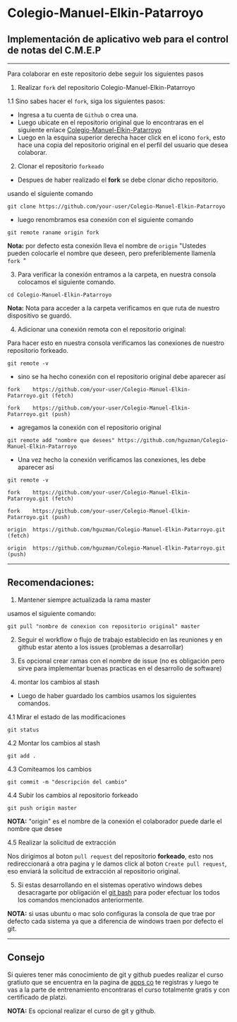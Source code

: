 # Colegio-Manuel-Elkin-Patarroyo

## Implementación de aplicativo web para el control de notas del C.M.E.P

---

Para colaborar en este repositorio debe seguir los siguientes pasos

1. Realizar ```fork``` del repositorio Colegio-Manuel-Elkin-Patarroyo

1.1 Sino sabes hacer el ```fork```, siga los siguientes pasos:

* Ingresa  a tu cuenta de ```Github``` o crea una.
* Luego ubicate en el repositorio original que lo encontraras en el siguiente enlace [Colegio-Manuel-Elkin-Patarroyo](https://github.com/hguzman/Colegio-Manuel-Elkin-Patarroyo)
* Luego en la esquina superior derecha hacer click en el icono ```fork```, esto hace una copia del repositorio original en el perfil del usuario que desea colaborar.

2. Clonar el repositorio ```forkeado```

* Despues de haber realizado el **fork** se debe clonar dicho repositorio.

usando el siguiente comando

``` shell
git clone https://github.com/your-user/Colegio-Manuel-Elkin-Patarroyo

```

* luego renombramos esa conexión con el siguiente comando

``` shell
git remote raname origin fork

```

**Nota:** por defecto esta conexión lleva el nombre de ```origin``` "Ustedes pueden colocarle el nombre que deseen, pero preferiblemente llamenla ```fork ```"

3. Para verificar la conexión entramos a la carpeta, en nuestra consola colocamos el siguiente comando.

``` shell
cd Colegio-Manuel-Elkin-Patarroyo
```

**Nota:** Nota para acceder a la carpeta verificamos en que ruta de nuestro dispositivo se guardó.

4. Adicionar una conexión remota con el repositorio original:

Para hacer esto en nuestra consola verificamos las conexiones de nuestro repositorio forkeado.

``` shell
git remote -v
```

* sino se ha hecho conexión con el repositorio original debe aparecer así

``` shell
fork    https://github.com/your-user/Colegio-Manuel-Elkin-Patarroyo.git (fetch)

fork    https://github.com/your-user/Colegio-Manuel-Elkin-Patarroyo.git (push)

```

* agregamos la conexión con el repositorio original

````shell
git remote add "nombre que desees" https://github.com/hguzman/Colegio-Manuel-Elkin-Patarroyo
````

* Una vez hecho la conexión verificamos las conexiones, les debe aparecer así

````shell
git remote -v

fork    https://github.com/your-user/Colegio-Manuel-Elkin-Patarroyo.git (fetch)

fork    https://github.com/your-user/Colegio-Manuel-Elkin-Patarroyo.git (push)

origin  https://github.com/hguzman/Colegio-Manuel-Elkin-Patarroyo.git (fetch)

origin  https://github.com/hguzman/Colegio-Manuel-Elkin-Patarroyo.git (push)

````
---

## Recomendaciones:

1. Mantener siempre actualizada la rama master

usamos el siguiente comando:

````shell
git pull "nombre de conexion con repositorio original" master
````

2. Seguir el workflow o flujo de trabajo establecido en las reuniones y en github estar atento a los issues (problemas a desarrollar)

3. Es opcional crear ramas con el nombre de issue (no es obligación pero sirve para implementar buenas practicas en el desarrollo de software)

4. montar los cambios al stash

* Luego de haber guardado los cambios usamos los siguientes comandos.

4.1 Mirar el estado de las modificaciones

````shell
git status
````
4.2 Montar los cambios al stash

````shell
git add .
````
4.3 Comiteamos los cambios

````shell
git commit -m "descripción del cambio"
````

4.4 Subir los cambios al repositorio forkeado

````shell
git push origin master
````

**NOTA:** "origin" es el nombre de la conexión el colaborador puede darle el nombre que desee

4.5 Realizar la solicitud de extracción

Nos dirigimos al boton ````pull request```` del repositorio **forkeado**, esto nos redireccionará a otra pagina y le damos click al boton ````Create pull request````, eso enviará la solicitud de extracción al repositorio original.

5. Si estas desarrollando en el sistemas operativo windows debes desacragarte por obligación el [git bash](https://git-scm.com/downloads) para poder efectuar los todos los comandos mencionados anteriormente. 

**NOTA:** si usas ubuntu o mac solo configuras la consola de que trae por defecto cada sistema ya que a diferencia de windows traen por defecto el git.

---
## Consejo

Si quieres tener más conocimiento de git y github puedes realizar el curso gratiuto que se encuentra en la pagina de [apps co](https://apps.co/) te registras y luego te vas a la parte de entrenamiento encontraras el curso totalmente gratis y con certificado de platzi.

**NOTA:** Es opcional realizar el curso de git y github.